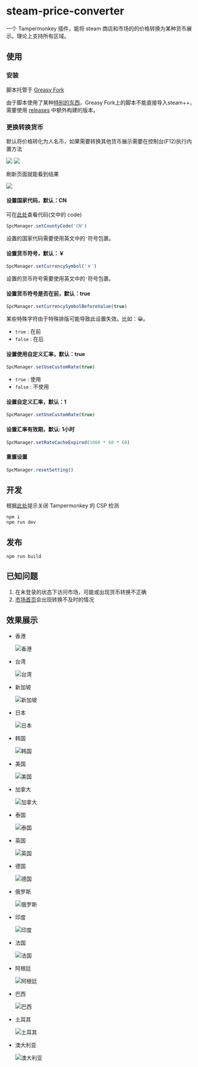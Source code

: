 # steam-price-converter

一个 Tampermonkey 插件，能将 steam 商店和市场的的价格转换为某种货币展示。理论上支持所有区域。

## 使用

### 安装

脚本托管于 [Greasy Fork](https://greasyfork.org/zh-CN/scripts/452504-steam%E4%BB%B7%E6%A0%BC%E8%BD%AC%E6%8D%A2)

由于脚本使用了某种[特别的东西](https://github.com/BeyondDimension/SteamTools/issues/2497)，Greasy Fork上的脚本不能直接导入steam++，需要使用 [releases](https://github.com/marioplus/steam-price-converter/releases) 中额外构建的版本。

### 更换转换货币

默认将价格转化为人名币，如果需要转换其他货币展示需要在控制台(F12)执行内置方法

![](https://s3.bmp.ovh/imgs/2023/05/20/645fe75b3aa370ed.png)
![](https://s3.bmp.ovh/imgs/2023/05/20/659027a24f7f64e3.png)

刷新页面就能看到结果

![](https://s3.bmp.ovh/imgs/2023/05/20/81d3f652cdafcab8.png)

#### 设置国家代码，默认：CN

可在[此处](https://github.com/marioplus/steam-price-converter/blob/master/src/county/countyCurrencyCodes.json)查看代码(文中的 code)

```js
SpcManager.setCountyCode('CN')
```

设置的国家代码需要使用英文中的`'`符号包裹。

#### 设置货币符号，默认：￥

```js
SpcManager.setCurrencySymbol('￥')
```

设置的货币符号需要使用英文中的`'`符号包裹。

#### 设置货币符号是否在前，默认：true

```js
SpcManager.setCurrencySymbolBeforeValue(true)
```

某些特殊字符由于特殊排版可能导致此设置失效。比如：😀。

- `true` : 在前
- `false` : 在后

#### 设置使用自定义汇率，默认：true

```js
SpcManager.setUseCustomRate(true)
```

- `true` : 使用
- `false` : 不使用

#### 设置自定义汇率，默认：1

```js
SpcManager.setUseCustomRate(true)
```

#### 设置汇率有效期，默认: 1小时

```js
SpcManager.setRateCacheExpired(1000 * 60 * 60)
```

#### 重置设置

```js
SpcManager.resetSetting()
```

## 开发

根据[此处](https://github.com/lisonge/vite-plugin-monkey/issues/1)提示关闭 Tampermonkey 的 CSP 检测

```shell
npm i
npm run dev
```

## 发布

```shell
npm run build
```

## 已知问题

1. 在未登录的状态下访问市场，可能或出现货币转换不正确
2. [市场首页](https://steamcommunity.com/market/)会出现转换不及时的情况

## 效果展示

- 香港

  ![香港](https://s3.bmp.ovh/imgs/2022/10/05/6846453fc306362c.png)
- 台湾

  ![台湾](https://s3.bmp.ovh/imgs/2022/10/05/14e9bc3760657721.png)
- 新加坡

  ![新加坡](https://s3.bmp.ovh/imgs/2022/10/05/38ca54a79b9ed8bd.png)
- 日本

  ![日本](https://s3.bmp.ovh/imgs/2022/10/05/aeab092828370c3f.png)
- 韩国

  ![韩国](https://s3.bmp.ovh/imgs/2022/10/05/1db32a99e1176c58.png)
- 美国

  ![美国](https://s3.bmp.ovh/imgs/2022/10/05/947c49e4d1b2d452.png)
- 加拿大

  ![加拿大](https://s3.bmp.ovh/imgs/2022/10/05/a82b8d29e90f2662.png)
- 泰国

  ![泰国](https://s3.bmp.ovh/imgs/2022/10/05/63f135d0f3bc3b67.png)
- 英国

  ![英国](https://s3.bmp.ovh/imgs/2022/10/05/c837a7fb2a68e996.png)
- 德国

  ![德国](https://s3.bmp.ovh/imgs/2022/10/05/7d72efc7e10479f4.png)
- 俄罗斯

  ![俄罗斯](https://s3.bmp.ovh/imgs/2022/10/05/93718d86a3fa2635.png)
- 印度

  ![印度](https://s3.bmp.ovh/imgs/2022/10/05/793a93213c2ed841.png)
- 法国

  ![法国](https://s3.bmp.ovh/imgs/2022/10/05/c833b9d57c6b172f.png)
- 阿根廷

  ![阿根廷](https://s3.bmp.ovh/imgs/2022/10/05/7f77627cdc0526e5.png)
- 巴西

  ![巴西](https://s3.bmp.ovh/imgs/2022/10/05/29ffdade87a79a76.png)
- 土耳其

  ![土耳其](https://s3.bmp.ovh/imgs/2022/10/05/0717bfc0df89dcd7.png)
- 澳大利亚

  ![澳大利亚](https://s3.bmp.ovh/imgs/2022/10/05/6984db4cf8803438.png)
